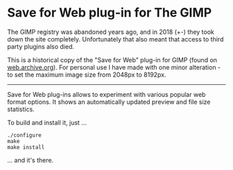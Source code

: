 # Save for Web plug-in for The GIMP

The GIMP registry was abandoned years ago, and in 2018 (+-) they took down the site completely. Unfortunately that also meant that access to third party plugins also died.

This is a historical copy of the "Save for Web" plug-in for GIMP (found on [web.archive.org](https://web.archive.org/web/20160523004332/http://registry.gimp.org/node/33)). For personal use I have made with one minor alteration - to set the maximum image size from 2048px to 8192px.

---

Save for Web plug-ins allows to experiment with various popular web format
options. It shows an automatically updated preview and file size statistics.

To build and install it, just ...

	./configure
	make
	make install

 ... and it's there.

